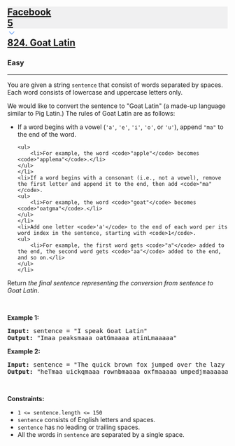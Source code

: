 <h2><a href="https://leetcode.com/problems/goat-latin/"><div id="big-omega-company-tags"><div id="big-omega-topbar"><div class="companyTagsContainer" style="overflow-x: scroll; flex-wrap: nowrap;"><div class="companyTagsContainer--tag" style="background-color: rgba(0, 10, 32, 0.05);"><div>Facebook</div><div class="companyTagsContainer--tagOccurence">5</div></div></div><div class="companyTagsContainer--chevron"><div><svg version="1.1" id="icon" xmlns="http://www.w3.org/2000/svg" xmlns:xlink="http://www.w3.org/1999/xlink" x="0px" y="0px" viewBox="0 0 32 32" fill="#4087F1" xml:space="preserve" style="width: 20px;"><polygon points="16,22 6,12 7.4,10.6 16,19.2 24.6,10.6 26,12 "></polygon><rect id="_x3C_Transparent_Rectangle_x3E_" class="st0" fill="none" width="32" height="32"></rect></svg></div></div></div></div>824. Goat Latin</a></h2><h3>Easy</h3><hr><div><p>You are given a string <code>sentence</code> that consist of words separated by spaces. Each word consists of lowercase and uppercase letters only.</p>

<p>We would like to convert the sentence to "Goat Latin" (a made-up language similar to Pig Latin.) The rules of Goat Latin are as follows:</p>

<ul>
	<li>If a word begins with a vowel (<code>'a'</code>, <code>'e'</code>, <code>'i'</code>, <code>'o'</code>, or <code>'u'</code>), append <code>"ma"</code> to the end of the word.

	<ul>
		<li>For example, the word <code>"apple"</code> becomes <code>"applema"</code>.</li>
	</ul>
	</li>
	<li>If a word begins with a consonant (i.e., not a vowel), remove the first letter and append it to the end, then add <code>"ma"</code>.
	<ul>
		<li>For example, the word <code>"goat"</code> becomes <code>"oatgma"</code>.</li>
	</ul>
	</li>
	<li>Add one letter <code>'a'</code> to the end of each word per its word index in the sentence, starting with <code>1</code>.
	<ul>
		<li>For example, the first word gets <code>"a"</code> added to the end, the second word gets <code>"aa"</code> added to the end, and so on.</li>
	</ul>
	</li>
</ul>

<p>Return<em> the final sentence representing the conversion from sentence to Goat Latin</em>.</p>

<p>&nbsp;</p>
<p><strong class="example">Example 1:</strong></p>
<pre><strong>Input:</strong> sentence = "I speak Goat Latin"
<strong>Output:</strong> "Imaa peaksmaaa oatGmaaaa atinLmaaaaa"
</pre><p><strong class="example">Example 2:</strong></p>
<pre><strong>Input:</strong> sentence = "The quick brown fox jumped over the lazy dog"
<strong>Output:</strong> "heTmaa uickqmaaa rownbmaaaa oxfmaaaaa umpedjmaaaaaa overmaaaaaaa hetmaaaaaaaa azylmaaaaaaaaa ogdmaaaaaaaaaa"
</pre>
<p>&nbsp;</p>
<p><strong>Constraints:</strong></p>

<ul>
	<li><code>1 &lt;= sentence.length &lt;= 150</code></li>
	<li><code>sentence</code> consists of English letters and spaces.</li>
	<li><code>sentence</code> has no leading or trailing spaces.</li>
	<li>All the words in <code>sentence</code> are separated by a single space.</li>
</ul>
</div>